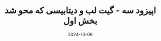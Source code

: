 ---
title: اپیزود سه - گیت لب و دیتابیسی که محو شد بخش اول
description: اوایل سال ۲۰۱۷ کل گیت لب ۱۸ ساعت پایین بود و در این اپیزود کالبدشکافی شنیدنی این داون تایم را مرور و یکی از درس آموخته های آن را بررسی کردیم.
trademarks:
  - <p><a href="https://about.gitlab.com/blog/2017/02/10/postmortem-of-database-outage-of-january-31/" target="_blank" rel="noopener noreferer nofollow">Postmortem of database outage of January 31 2017</a></p>
  - <p><a href="https://youtu.be/tLdRBsuvVKc?si=P3FRg2i0pk35mPwN" target="_blank" rel="noopener noreferer nofollow">Dev Deletes Entire Production Database, Chaos Ensues (youtube)</a></p>
  - <p><a href="https://youtu.be/v0TRHLvYGE0?si=93WHhp3__Q2tI1BV" target="_blank" rel="noopener noreferer nofollow">Gitlab Recovery Stream (youtube)</a></p>
  - fun-beat-for-challenge-gaming-end-os-something-193046 Sound Effect by <a href="https://pixabay.com/users/singsongsign-41447571/?utm_source=link-attribution&utm_medium=referral&utm_campaign=music&utm_content=193046">singsongsign</a> from <a href="https://pixabay.com//?utm_source=link-attribution&utm_medium=referral&utm_campaign=music&utm_content=193046">Pixabay</a>
  - drum-beat-bpm-120-113150 Sound Effect by <a href="https://pixabay.com/users/shidenbeatsmusic-25676252/?utm_source=link-attribution&utm_medium=referral&utm_campaign=music&utm_content=113150">Shiden Beats Music</a> from <a href="https://pixabay.com/sound-effects//?utm_source=link-attribution&utm_medium=referral&utm_campaign=music&utm_content=113150">Pixabay</a>
  - crate-dig-drumloop-90bpm-129616 Sound Effect by <a href="https://pixabay.com/users/kamhunt-27612606/?utm_source=link-attribution&utm_medium=referral&utm_campaign=music&utm_content=129616">Kammerin Hunt</a> from <a href="https://pixabay.com/sound-effects//?utm_source=link-attribution&utm_medium=referral&utm_campaign=music&utm_content=129616">Pixabay</a>
  - cinamatic-impact-210686 Sound Effect by <a href="https://pixabay.com/users/mleckert82-6606463/?utm_source=link-attribution&utm_medium=referral&utm_campaign=music&utm_content=210686">Marie-Louise Janneman</a> from <a href="https://pixabay.com//?utm_source=link-attribution&utm_medium=referral&utm_campaign=music&utm_content=210686">Pixabay</a>
url: https://podcast.sadeghmohebbi.ir/episods/nb-ep3_mixdown.mp3
content_length: 12356958
duration: 513
date: 2024-10-06
---